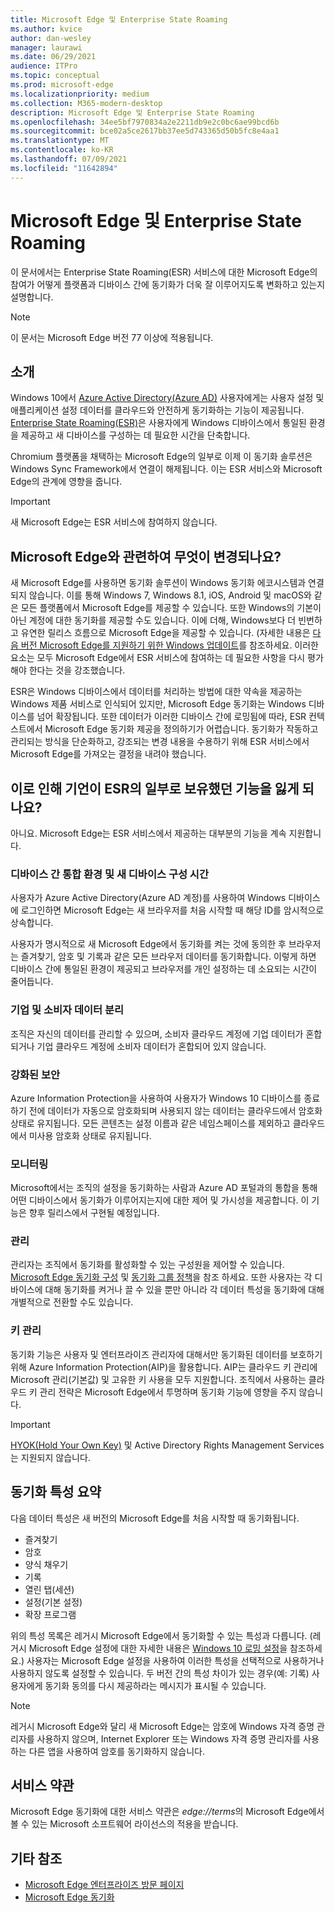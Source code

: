 ```yaml
---
title: Microsoft Edge 및 Enterprise State Roaming
ms.author: kvice
author: dan-wesley
manager: laurawi
ms.date: 06/29/2021
audience: ITPro
ms.topic: conceptual
ms.prod: microsoft-edge
ms.localizationpriority: medium
ms.collection: M365-modern-desktop
description: Microsoft Edge 및 Enterprise State Roaming
ms.openlocfilehash: 34ee5bf7970834a2e2211db9e2c0bc6ae99bcd6b
ms.sourcegitcommit: bce02a5ce2617bb37ee5d743365d50b5fc8e4aa1
ms.translationtype: MT
ms.contentlocale: ko-KR
ms.lasthandoff: 07/09/2021
ms.locfileid: "11642894"
---
```

# <a name="microsoft-edge-and-enterprise-state-roaming"></a>Microsoft Edge 및 Enterprise State Roaming

이 문서에서는 Enterprise State Roaming(ESR) 서비스에 대한 Microsoft Edge의 참여가 어떻게 플랫폼과 디바이스 간에 동기화가 더욱 잘 이루어지도록 변화하고 있는지 설명합니다.

> [!NOTE]
> 이 문서는 Microsoft Edge 버전 77 이상에 적용됩니다.

## <a name="introduction"></a>소개

Windows 10에서 [Azure Active Directory(Azure AD)](/azure/active-directory/fundamentals/active-directory-whatis) 사용자에게는 사용자 설정 및 애플리케이션 설정 데이터를 클라우드와 안전하게 동기화하는 기능이 제공됩니다. [Enterprise State Roaming(ESR)](/azure/active-directory/devices/enterprise-state-roaming-overview)은 사용자에게 Windows 디바이스에서 통일된 환경을 제공하고 새 디바이스를 구성하는 데 필요한 시간을 단축합니다.

Chromium 플랫폼을 채택하는 Microsoft Edge의 일부로 이제 이 동기화 솔루션은 Windows Sync Framework에서 연결이 해제됩니다. 이는 ESR 서비스와 Microsoft Edge의 관계에 영향을 줍니다.

> [!IMPORTANT]
> 새 Microsoft Edge는 ESR 서비스에 참여하지 않습니다.

## <a name="whats-changing-with-microsoft-edge"></a>Microsoft Edge와 관련하여 무엇이 변경되나요?

새 Microsoft Edge를 사용하면 동기화 솔루션이 Windows 동기화 에코시스템과 연결되지 않습니다. 이를 통해 Windows 7, Windows 8.1, iOS, Android 및 macOS와 같은 모든 플랫폼에서 Microsoft Edge를 제공할 수 있습니다. 또한 Windows의 기본이 아닌 계정에 대한 동기화를 제공할 수도 있습니다. 이에 더해, Windows보다 더 빈번하고 유연한 릴리스 흐름으로 Microsoft Edge을 제공할 수 있습니다. (자세한 내용은 [다음 버전 Microsoft Edge를 지원하기 위한 Windows 업데이트](microsoft-edge-sysupdate-windows-updates.md)를 참조하세요. 이러한 요소는 모두 Microsoft Edge에서 ESR 서비스에 참여하는 데 필요한 사항을 다시 평가해야 한다는 것을 강조했습니다.

ESR은 Windows 디바이스에서 데이터를 처리하는 방법에 대한 약속을 제공하는 Windows 제품 서비스로 인식되어 있지만, Microsoft Edge 동기화는 Windows 디바이스를 넘어 확장됩니다. 또한 데이터가 이러한 디바이스 간에 로밍됨에 따라, ESR 컨텍스트에서 Microsoft Edge 동기화 제공을 정의하기가 어렵습니다. 동기화가 작동하고 관리되는 방식을 단순화하고, 강조되는 변경 내용을 수용하기 위해 ESR 서비스에서 Microsoft Edge를 가져오는 결정을 내려야 했습니다.

## <a name="does-this-mean-enterprises-will-lose-the-abilities-they-had-as-part-of-esr"></a>이로 인해 기언이 ESR의 일부로 보유했던 기능을 잃게 되나요?

아니요. Microsoft Edge는 ESR 서비스에서 제공하는 대부분의 기능을 계속 지원합니다.

### <a name="unified-experience-across-devices-and-new-device-configuration-time"></a>디바이스 간 통합 환경 및 새 디바이스 구성 시간

사용자가 Azure Active Directory(Azure AD 계정)를 사용하여 Windows 디바이스에 로그인하면 Microsoft Edge는 새 브라우저를 처음 시작할 때 해당 ID를 암시적으로 상속합니다.

사용자가 명시적으로 새 Microsoft Edge에서 동기화를 켜는 것에 동의한 후 브라우저는 즐겨찾기, 암호 및 기록과 같은 모든 브라우저 데이터를 동기화합니다. 이렇게 하면 디바이스 간에 통일된 환경이 제공되고 브라우저를 개인 설정하는 데 소요되는 시간이 줄어듭니다.

### <a name="separation-of-corporate-and-consumer-data"></a>기업 및 소비자 데이터 분리

조직은 자신의 데이터를 관리할 수 있으며, 소비자 클라우드 계정에 기업 데이터가 혼합되거나 기업 클라우드 계정에 소비자 데이터가 혼합되어 있지 않습니다.

### <a name="enhanced-security"></a>강화된 보안

Azure Information Protection을 사용하여 사용자가 Windows 10 디바이스를 종료하기 전에 데이터가 자동으로 암호화되며 사용되지 않는 데이터는 클라우드에서 암호화 상태로 유지됩니다. 모든 콘텐츠는 설정 이름과 같은 네임스페이스를 제외하고 클라우드에서 미사용 암호화 상태로 유지됩니다.

### <a name="monitoring"></a>모니터링

Microsoft에서는 조직의 설정을 동기화하는 사람과 Azure AD 포털과의 통합을 통해 어떤 디바이스에서 동기화가 이루어지는지에 대한 제어 및 가시성을 제공합니다. 이 기능은 향후 릴리스에서 구현될 예정입니다.

### <a name="management"></a>관리

관리자는 조직에서 동기화를 활성화할 수 있는 구성원을 제어할 수 있습니다. [Microsoft Edge 동기화 구성](microsoft-edge-enterprise-sync.md#configure-microsoft-edge-sync) 및 [동기화 그룹 정책](microsoft-edge-enterprise-sync.md#sync-group-policies)을 참조 하세요. 또한 사용자는 각 디바이스에 대해 동기화를 켜거나 끌 수 있을 뿐만 아니라 각 데이터 특성을 동기화에 대해 개별적으로 전환할 수도 있습니다.

### <a name="key-management"></a>키 관리

동기화 기능은 사용자 및 엔터프라이즈 관리자에 대해서만 동기화된 데이터를 보호하기 위해 Azure Information Protection(AIP)을 활용합니다. AIP는 클라우드 키 관리에 Microsoft 관리(기본값) 및 고유한 키 사용을 모두 지원합니다. 조직에서 사용하는 클라우드 키 관리 전략은 Microsoft Edge에서 투명하며 동기화 기능에 영향을 주지 않습니다.

> [!IMPORTANT]
> [HYOK(Hold Your Own Key)](/azure/information-protection/configure-adrms-restrictions) 및 Active Directory Rights Management Services는 지원되지 않습니다.

## <a name="summary-of-sync-attributes"></a>동기화 특성 요약

다음 데이터 특성은 새 버전의 Microsoft Edge를 처음 시작할 때 동기화됩니다.

- 즐겨찾기
- 암호
- 양식 채우기
- 기록
- 열린 탭(세션)
- 설정(기본 설정)
- 확장 프로그램

위의 특성 목록은 레거시 Microsoft Edge에서 동기화할 수 있는 특성과 다릅니다. (레거시 Microsoft Edge 설정에 대한 자세한 내용은 [Windows 10 로밍 설정](/azure/active-directory/devices/enterprise-state-roaming-windows-settings-reference)을 참조하세요.) 사용자는 Microsoft Edge 설정을 사용하여 이러한 특성을 선택적으로 사용하거나 사용하지 않도록 설정할 수 있습니다. 두 버전 간의 특성 차이가 있는 경우(예: 기록) 사용자에게 동기화 동의를 다시 제공하라는 메시지가 표시될 수 있습니다.

> [!NOTE]
> 레거시 Microsoft Edge와 달리 새 Microsoft Edge는 암호에 Windows 자격 증명 관리자를 사용하지 않으며, Internet Explorer 또는 Windows 자격 증명 관리자를 사용하는 다른 앱을 사용하여 암호를 동기화하지 않습니다.

## <a name="terms-of-service"></a>서비스 약관

Microsoft Edge 동기화에 대한 서비스 약관은 *edge://terms*의 Microsoft Edge에서 볼 수 있는 Microsoft 소프트웨어 라이선스의 적용을 받습니다.

## <a name="see-also"></a>기타 참조

- [Microsoft Edge 엔터프라이즈 방문 페이지](https://aka.ms/EdgeEnterprise)
- [Microsoft Edge 동기화](microsoft-edge-enterprise-sync.md)